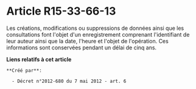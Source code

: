 # Article R15-33-66-13

Les créations, modifications ou suppressions de données ainsi que les consultations font l'objet d'un enregistrement
comprenant l'identifiant de leur auteur ainsi que la date, l'heure et l'objet de l'opération. Ces informations sont
conservées pendant un délai de cinq ans.

**Liens relatifs à cet article**

	**Créé par**:

	  - Décret n°2012-680 du 7 mai 2012 - art. 6
